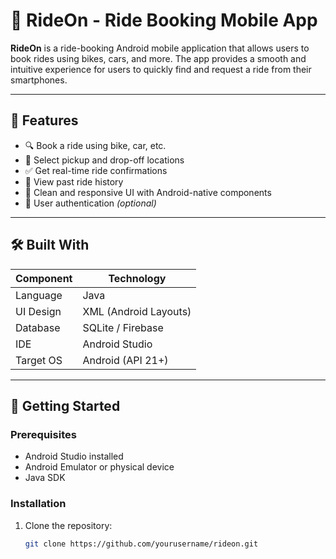 # 🚗 RideOn - Ride Booking Mobile App

**RideOn** is a ride-booking Android mobile application that allows users to book rides using bikes, cars, and more. The app provides a smooth and intuitive experience for users to quickly find and request a ride from their smartphones.

---

## 📱 Features

- 🔍 Book a ride using bike, car, etc.
- 📍 Select pickup and drop-off locations
- ✅ Get real-time ride confirmations
- 📜 View past ride history
- 🎨 Clean and responsive UI with Android-native components
- 🔐 User authentication *(optional)*

---

## 🛠️ Built With

| Component     | Technology          |
|---------------|---------------------|
| Language      | Java                |
| UI Design     | XML (Android Layouts) |
| Database      | SQLite / Firebase   |
| IDE           | Android Studio      |
| Target OS     | Android (API 21+)   |

---

## 🚀 Getting Started

### Prerequisites

- Android Studio installed
- Android Emulator or physical device
- Java SDK

### Installation

1. Clone the repository:
   ```bash
   git clone https://github.com/yourusername/rideon.git
